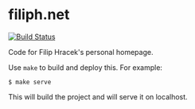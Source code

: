 # filiph.net 

[![Build Status](https://travis-ci.org/filiph/filiphnet.svg?branch=master)](https://travis-ci.org/filiph/filiphnet)

Code for Filip Hracek's personal homepage.

Use `make` to build and deploy this. For example:

```
$ make serve
```

This will build the project and will serve it on localhost.
